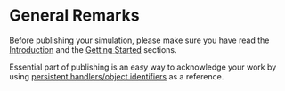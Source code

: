 # General Remarks

Before publishing your simulation, please make sure you have read the [Introduction](introduction.md) and the [Getting Started](gettingstarted.md) sections.

Essential part of publishing is an easy way to acknowledge your work by using [persistent handlers/object identifiers](publish_pid.md) as a reference.




